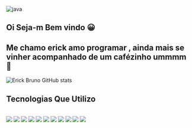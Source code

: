 ![java](https://github.com/ErickBrunoDev/ErickBrunoDev/assets/147008384/ec1cfe8a-1af6-4d14-b539-659e54bd5877)


## Oi Seja-m Bem vindo 😀
## Me chamo erick amo programar ,  ainda mais se  vinher acompanhado de um cafézinho ummmm 🤙

![Erick Bruno  GitHub stats](https://github-readme-stats.vercel.app/api?username=ErickBrunoDev&show_icons=true&bg_color=00000000)

## Tecnologias Que Utilizo 
<div style="display: inline-block"><br>
  <img src="https://img.shields.io/badge/Eclipse-2C2255?style=for-the-badge&logo=eclipse&logoColor=white">
  <img src="https://img.shields.io/badge/Spring_Security-6DB33F?style=for-the-badge&logo=Spring-Security&logoColor=white">
  <img src="https://img.shields.io/badge/Java-ED8B00?style=for-the-badge&logo=openjdk&logoColor=white">
  <img src="https://img.shields.io/badge/Angular-DD0031?style=for-the-badge&logo=angular&logoColor=white">
  <img src="https://img.shields.io/badge/Spring-6DB33F?style=for-the-badge&logo=spring&logoColor=white">
  <img src="	https://img.shields.io/badge/jQuery-0769AD?style=for-the-badge&logo=jquery&logoColor=white"> 
  <img src="	https://img.shields.io/badge/PostgreSQL-316192?style=for-the-badge&logo=postgresql&logoColor=white">
 <img src="https://img.shields.io/badge/Bootstrap-563D7C?style=for-the-badge&logo=bootstrap&logoColor=white">
 <img src="https://img.shields.io/badge/JavaScript-F7DF1E?style=for-the-badge&logo=javascript&logoColor=black">
  <img src="https://img.shields.io/badge/HTML5-E34F26?style=for-the-badge&logo=html5&logoColor=white">
 <img src="https://img.shields.io/badge/CSS3-1572B6?style=for-the-badge&logo=css3&logoColor=white">


  
</div>
